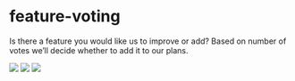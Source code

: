 # feature-voting
Is there a feature you would like us to improve or add? Based on number of votes we’ll decide whether to add it to our plans.

[![](https://api.gh-polls.com/poll/01CEVT3X9WAXSPE8AWQ2KTMP1J/ECO%20driving%20-%20driver%20safety%20and%20ECO%20score)](https://api.gh-polls.com/poll/01CEVT3X9WAXSPE8AWQ2KTMP1J/ECO%20driving%20-%20driver%20safety%20and%20ECO%20score/vote)
[![](https://api.gh-polls.com/poll/01CEVT3X9WAXSPE8AWQ2KTMP1J/Map%20heatmap%20-%20Pinpoint%20most%20travelled%20roads%20and%20areas%20with%20a%20heatmap)](https://api.gh-polls.com/poll/01CEVT3X9WAXSPE8AWQ2KTMP1J/Map%20heatmap%20-%20Pinpoint%20most%20travelled%20roads%20and%20areas%20with%20a%20heatmap/vote)
[![](https://api.gh-polls.com/poll/01CEVT3X9WAXSPE8AWQ2KTMP1J/%20Automatic%20report%20email%20-%20automatically%20send%20your%20weekly%20and%2For%20monthly%20reports%20directly%20to%20your%20email)](https://api.gh-polls.com/poll/01CEVT3X9WAXSPE8AWQ2KTMP1J/%20Automatic%20report%20email%20-%20automatically%20send%20your%20weekly%20and%2For%20monthly%20reports%20directly%20to%20your%20email/vote)
